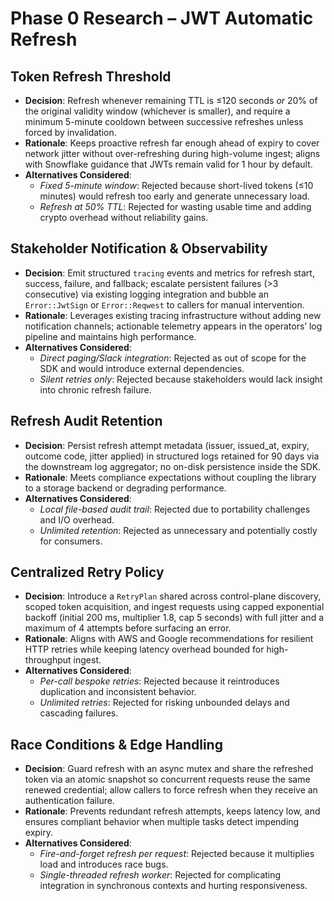 # Phase 0 Research – JWT Automatic Refresh

## Token Refresh Threshold
- **Decision**: Refresh whenever remaining TTL is ≤120 seconds *or* 20% of the original validity window (whichever is smaller), and require a minimum 5-minute cooldown between successive refreshes unless forced by invalidation.
- **Rationale**: Keeps proactive refresh far enough ahead of expiry to cover network jitter without over-refreshing during high-volume ingest; aligns with Snowflake guidance that JWTs remain valid for 1 hour by default.
- **Alternatives Considered**:
  - *Fixed 5-minute window*: Rejected because short-lived tokens (≤10 minutes) would refresh too early and generate unnecessary load.
  - *Refresh at 50% TTL*: Rejected for wasting usable time and adding crypto overhead without reliability gains.

## Stakeholder Notification & Observability
- **Decision**: Emit structured `tracing` events and metrics for refresh start, success, failure, and fallback; escalate persistent failures (>3 consecutive) via existing logging integration and bubble an `Error::JwtSign` or `Error::Reqwest` to callers for manual intervention.
- **Rationale**: Leverages existing tracing infrastructure without adding new notification channels; actionable telemetry appears in the operators’ log pipeline and maintains high performance.
- **Alternatives Considered**:
  - *Direct paging/Slack integration*: Rejected as out of scope for the SDK and would introduce external dependencies.
  - *Silent retries only*: Rejected because stakeholders would lack insight into chronic refresh failure.

## Refresh Audit Retention
- **Decision**: Persist refresh attempt metadata (issuer, issued_at, expiry, outcome code, jitter applied) in structured logs retained for 90 days via the downstream log aggregator; no on-disk persistence inside the SDK.
- **Rationale**: Meets compliance expectations without coupling the library to a storage backend or degrading performance.
- **Alternatives Considered**:
  - *Local file-based audit trail*: Rejected due to portability challenges and I/O overhead.
  - *Unlimited retention*: Rejected as unnecessary and potentially costly for consumers.

## Centralized Retry Policy
- **Decision**: Introduce a `RetryPlan` shared across control-plane discovery, scoped token acquisition, and ingest requests using capped exponential backoff (initial 200 ms, multiplier 1.8, cap 5 seconds) with full jitter and a maximum of 4 attempts before surfacing an error.
- **Rationale**: Aligns with AWS and Google recommendations for resilient HTTP retries while keeping latency overhead bounded for high-throughput ingest.
- **Alternatives Considered**:
  - *Per-call bespoke retries*: Rejected because it reintroduces duplication and inconsistent behavior.
  - *Unlimited retries*: Rejected for risking unbounded delays and cascading failures.

## Race Conditions & Edge Handling
- **Decision**: Guard refresh with an async mutex and share the refreshed token via an atomic snapshot so concurrent requests reuse the same renewed credential; allow callers to force refresh when they receive an authentication failure.
- **Rationale**: Prevents redundant refresh attempts, keeps latency low, and ensures compliant behavior when multiple tasks detect impending expiry.
- **Alternatives Considered**:
  - *Fire-and-forget refresh per request*: Rejected because it multiplies load and introduces race bugs.
  - *Single-threaded refresh worker*: Rejected for complicating integration in synchronous contexts and hurting responsiveness.
